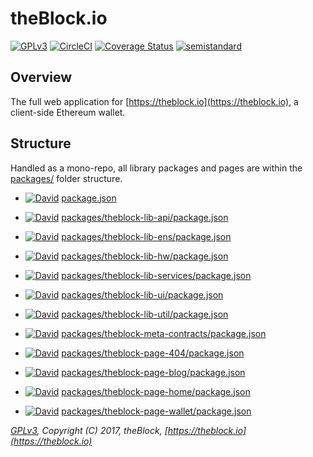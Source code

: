 # theBlock.io

[![GPLv3](https://img.shields.io/badge/license-GPL%20v3-green.svg)](https://www.gnu.org/licenses/gpl-3.0.en.html)
[![CircleCI](https://circleci.com/gh/theblock/theblock.github.io.svg?style=shield)](https://circleci.com/gh/theblock/theblock.github.io)
[![Coverage Status](https://coveralls.io/repos/github/theblock/theblock.github.io/badge.svg?branch=master)](https://coveralls.io/github/theblock/theblock.github.io?branch=master)
[![semistandard](https://img.shields.io/badge/code%20style-semistandard-brightgreen.svg)](https://github.com/Flet/semistandard)

## Overview

The full web application for [https://theblock.io](https://theblock.io), a client-side Ethereum wallet.

## Structure

Handled as a mono-repo, all library packages and pages are within the [packages/](packages/) folder structure.

- [![David](https://david-dm.org/theblock/theblock.github.io.svg)](https://david-dm.org/theblock/theblock.github.io) [package.json](package.json)

- [![David](https://david-dm.org/theblock/theblock.github.io.svg?path=packages/theblock-lib-api)](https://david-dm.org/theblock/theblock.github.io?path=packages/theblock-lib-api) [packages/theblock-lib-api/package.json](packages/theblock-lib-api/package.json)

- [![David](https://david-dm.org/theblock/theblock.github.io.svg?path=packages/theblock-lib-ens)](https://david-dm.org/theblock/theblock.github.io?path=packages/theblock-lib-ens) [packages/theblock-lib-ens/package.json](packages/theblock-lib-ens/package.json)

- [![David](https://david-dm.org/theblock/theblock.github.io.svg?path=packages/theblock-lib-hw)](https://david-dm.org/theblock/theblock.github.io?path=packages/theblock-lib-hw) [packages/theblock-lib-hw/package.json](packages/theblock-lib-hw/package.json)

- [![David](https://david-dm.org/theblock/theblock.github.io.svg?path=packages/theblock-lib-services)](https://david-dm.org/theblock/theblock.github.io?path=packages/theblock-lib-services) [packages/theblock-lib-services/package.json](packages/theblock-lib-services/package.json)

- [![David](https://david-dm.org/theblock/theblock.github.io.svg?path=packages/theblock-lib-ui)](https://david-dm.org/theblock/theblock.github.io?path=packages/theblock-lib-ui) [packages/theblock-lib-ui/package.json](packages/theblock-lib-ui/package.json)

- [![David](https://david-dm.org/theblock/theblock.github.io.svg?path=packages/theblock-lib-util)](https://david-dm.org/theblock/theblock.github.io?path=packages/theblock-lib-util) [packages/theblock-lib-util/package.json](packages/theblock-lib-util/package.json)

- [![David](https://david-dm.org/theblock/theblock.github.io.svg?path=packages/theblock-meta-contracts)](https://david-dm.org/theblock/theblock.github.io?path=packages/theblock-meta-contracts) [packages/theblock-meta-contracts/package.json](packages/theblock-meta-contracts/package.json)

- [![David](https://david-dm.org/theblock/theblock.github.io.svg?path=packages/theblock-page-404)](https://david-dm.org/theblock/theblock.github.io?path=packages/theblock-page-404) [packages/theblock-page-404/package.json](packages/theblock-page-404/package.json)

- [![David](https://david-dm.org/theblock/theblock.github.io.svg?path=packages/theblock-page-blog)](https://david-dm.org/theblock/theblock.github.io?path=packages/theblock-page-blog) [packages/theblock-page-blog/package.json](packages/theblock-page-blog/package.json)

- [![David](https://david-dm.org/theblock/theblock.github.io.svg?path=packages/theblock-page-home)](https://david-dm.org/theblock/theblock.github.io?path=packages/theblock-page-home) [packages/theblock-page-home/package.json](packages/theblock-page-home/package.json)

- [![David](https://david-dm.org/theblock/theblock.github.io.svg?path=packages/theblock-page-wallet)](https://david-dm.org/theblock/theblock.github.io?path=packages/theblock-page-wallet) [packages/theblock-page-wallet/package.json](packages/theblock-page-wallet/package.json)

_[GPLv3](LICENSE), Copyright (C) 2017, theBlock, [https://theblock.io](https://theblock.io)_
